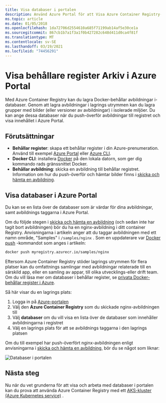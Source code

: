 ```yaml
---
title: Visa databaser i portalen
description: Använd Azure Portal för att Visa Azure Container Registry-databaser, som är värd för Docker-behållar avbildningar och andra artefakter som stöds.
ms.topic: article
ms.date: 01/05/2018
ms.openlocfilehash: 1da72706d2554610a685f71199ab14af5e30ce1a
ms.sourcegitcommit: 867cb1b7a1f3a1f0b427282c648d411d0ca4f81f
ms.translationtype: MT
ms.contentlocale: sv-SE
ms.lasthandoff: 03/19/2021
ms.locfileid: "74456291"
---
```

# <a name="view-container-registry-repositories-in-the-azure-portal"></a>Visa behållare register Arkiv i Azure Portal

Med Azure Container Registry kan du lagra Docker-behållar avbildningar i-databaser. Genom att lagra avbildningar i lagrings utrymmen kan du lagra grupper med bilder (eller versioner av avbildningar) i isolerade miljöer. Du kan ange dessa databaser när du push-överför avbildningar till registret och visa innehållet i Azure Portal.

## <a name="prerequisites"></a>Förutsättningar

* **Behållar register**: skapa ett behållar register i din Azure-prenumeration. Använd till exempel [Azure Portal](container-registry-get-started-portal.md) eller [Azure CLI](container-registry-get-started-azure-cli.md).
* **Docker CLI**: installera [Docker][docker-install] på den lokala datorn, som ger dig kommando rads gränssnittet Docker.
* **Behållar avbildning**: skicka en avbildning till behållar registret. Information om hur du push-överför och hämtar bilder finns i [skicka och hämta en avbildning](container-registry-get-started-docker-cli.md).

## <a name="view-repositories-in-azure-portal"></a>Visa databaser i Azure Portal

Du kan se en lista över de databaser som är värdar för dina avbildningar, samt avbildnings taggarna i Azure Portal.

Om du följde stegen i [skicka och hämta en avbildning](container-registry-get-started-docker-cli.md) (och sedan inte har tagit bort avbildningen) bör du ha en nginx-avbildning i ditt container Registry. Anvisningarna i artikeln anger att du taggar avbildningen med ett namn område, "Samples" i `/samples/nginx` . Som en uppdaterare var [Docker push][docker-push] -kommandot som anges i artikeln:

```Bash
docker push myregistry.azurecr.io/samples/nginx
```

 Eftersom Azure Container Registry stöder lagrings utrymmen för flera platser kan du omfattnings samlingar med avbildningar relaterade till en särskild app, eller en samling av appar, till olika utvecklings-eller drift team. Om du vill läsa mer om databaser i behållar register, se [privata Docker-behållar register i Azure](container-registry-intro.md).

Så här visar du en lagrings plats:

1. Logga in på [Azure-portalen][portal]
1. Välj den **Azure Container Registry** som du skickade nginx-avbildningen till
1. Välj **databaser** om du vill visa en lista över de databaser som innehåller avbildningarna i registret
1. Välj en lagrings plats för att se avbildnings taggarna i den lagrings platsen

Om du till exempel har push-överfört nginx-avbildningen enligt anvisningarna i [skicka och hämta en avbildning](container-registry-get-started-docker-cli.md), bör du se något som liknar:

![Databaser i portalen](./media/container-registry-repositories/container-registry-repositories.png)

## <a name="next-steps"></a>Nästa steg

Nu när du vet grunderna för att visa och arbeta med databaser i portalen kan du prova att använda Azure Container Registry med ett [AKS-kluster (Azure Kubernetes service)](../aks/tutorial-kubernetes-prepare-app.md) .

<!-- LINKS - External -->
[docker-install]: https://docs.docker.com/engine/installation/
[docker-push]: https://docs.docker.com/engine/reference/commandline/push/
[portal]: https://portal.azure.com
